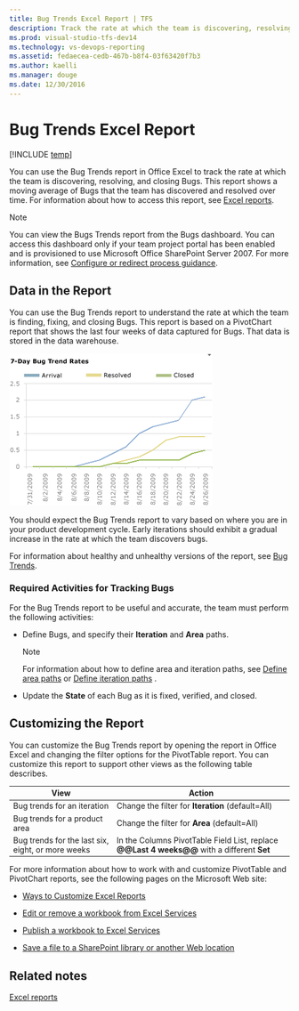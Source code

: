 ```yaml
---
title: Bug Trends Excel Report | TFS
description: Track the rate at which the team is discovering, resolving, and closing Bugs - Team Foundation Server (TFS)
ms.prod: visual-studio-tfs-dev14
ms.technology: vs-devops-reporting
ms.assetid: fedaecea-cedb-467b-b8f4-03f63420f7b3
ms.author: kaelli
ms.manager: douge
ms.date: 12/30/2016
---
```

# Bug Trends Excel Report

[!INCLUDE [temp](../_shared/tfs-sharepoint-version.md)]

You can use the Bug Trends report in Office Excel to track the rate at which the team is discovering, resolving, and closing Bugs. This report shows a moving average of Bugs that the team has discovered and resolved over time. For information about how to access this report, see [Excel reports](excel-reports.md).  
  
> [!NOTE]
>  You can view the Bugs Trends report from the Bugs dashboard. You can access this dashboard only if your team project portal has been enabled and is provisioned to use Microsoft Office SharePoint Server 2007. For more information, see [Configure or redirect process guidance](../sharepoint-dashboards/configure-or-redirect-process-guidance.md).  
  
##  <a name="Data"></a> Data in the Report  
 You can use the Bug Trends report to understand the rate at which the team is finding, fixing, and closing Bugs. This report is based on a PivotChart report that shows the last four weeks of data captured for Bugs. That data is stored in the data warehouse.  
  
 ![Bug Trends report](_img/procguid_bugtrends.png "ProcGuid_BugTrends")  
  
 You should expect the Bug Trends report to vary based on where you are in your product development cycle. Early iterations should exhibit a gradual increase in the rate at which the team discovers bugs.  
  
 For information about healthy and unhealthy versions of the report, see [Bug Trends](../sql-reports/bug-trends-report.md).  
  
### Required Activities for Tracking Bugs  
 For the Bug Trends report to be useful and accurate, the team must perform the following activities:  
  
-   Define Bugs, and specify their **Iteration** and **Area** paths.  
  
    > [!NOTE]
    >  For information about how to define area and iteration paths, see [Define area paths](../../work/customize/set-area-paths.md) or [Define iteration paths](../../work/customize/set-iteration-paths-sprints.md) .  
  
-   Update the **State** of each Bug as it is fixed, verified, and closed.  
  
##  <a name="Updating"></a> Customizing the Report  
 You can customize the Bug Trends report by opening the report in Office Excel and changing the filter options for the PivotTable report. You can customize this report to support other views as the following table describes.  
  
|View|Action|  
|----------|------------|  
|Bug trends for an iteration|Change the filter for **Iteration** (default=All)|  
|Bug trends for a product area|Change the filter for **Area** (default=All)|  
|Bug trends for the last six, eight, or more weeks|In the Columns PivotTable Field List, replace **@@Last 4 weeks@@** with a different **Set**|  
  
 For more information about how to work with and customize PivotTable and PivotChart reports, see the following pages on the Microsoft Web site:  
  
-   [Ways to Customize Excel Reports](http://go.microsoft.com/fwlink/?LinkId=165722)  
  
-   [Edit or remove a workbook from Excel Services](http://go.microsoft.com/fwlink/?LinkId=165723)  
  
-   [Publish a workbook to Excel Services](http://go.microsoft.com/fwlink/?LinkId=165724)  
  
-   [Save a file to a SharePoint library or another Web location](http://go.microsoft.com/fwlink/?LinkId=165725)  
  
## Related notes  
 [Excel reports](excel-reports.md)